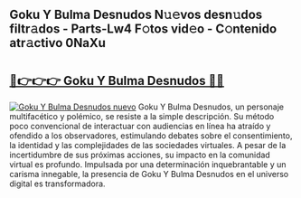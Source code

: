 ## Goku Y Bulma Desnudos N𝚞𝚎vos desn𝚞dos filtr𝚊dos - Parts-Lw4 F𝚘tos vid𝚎o - C𝚘ntenido atr𝚊ctivo 0NaXu

# <h2><a href="http://mb8ux0.tromn.icu/?c=Goku+Y+Bulma+Desnudos">🔗👉👉👉 Goku Y Bulma Desnudos 🔗🔗</a></h2>

[![Goku Y Bulma Desnudos nuevo](https://i.imgur.com/pEAQMta.gif)](http://mb8ux0.tromn.icu/?c=Goku+Y+Bulma+Desnudos)
Goku Y Bulma Desnudos, un personaje multifacético y polémico, se resiste a la simple descripción. Su método poco convencional de interactuar con audiencias en línea ha atraído y ofendido a los observadores, estimulando debates sobre el consentimiento, la identidad y las complejidades de las sociedades virtuales. A pesar de la incertidumbre de sus próximas acciones, su impacto en la comunidad virtual es profundo. Impulsada por una determinación inquebrantable y un carisma innegable, la presencia de Goku Y Bulma Desnudos en el universo digital es transformadora.
